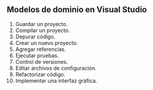   ## Modelos de dominio en Visual Studio

  1. Guardar un proyecto.
  2. Compilar un proyecto.
  3. Depurar código.
  4. Crear un nuevo proyecto.
  5. Agregar referencias.
  6. Ejecutar pruebas.
  7. Control de versiones.
  8. Editar archivos de configuración.
  9. Refactorizar código.
  10. Implementar una interfaz gráfica.